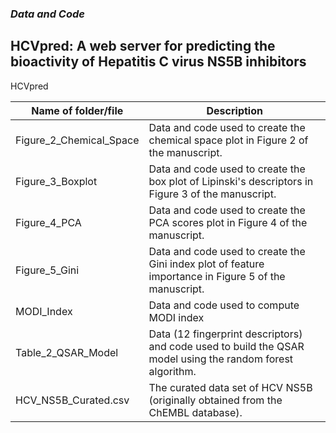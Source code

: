 ### *Data and Code*
## HCVpred: A web server for predicting the bioactivity of Hepatitis C virus NS5B inhibitors
HCVpred

Name of folder/file | Description
--- | ---
Figure_2_Chemical_Space | Data and code used to create the chemical space plot in Figure 2 of the manuscript.
Figure_3_Boxplot | Data and code used to create the box plot of Lipinski's descriptors in Figure 3 of the manuscript.
Figure_4_PCA | Data and code used to create the PCA scores plot in Figure 4 of the manuscript.
Figure_5_Gini | Data and code used to create the Gini index plot of feature importance in Figure 5 of the manuscript.
MODI_Index | Data and code used to compute MODI index
Table_2_QSAR_Model | Data (12 fingerprint descriptors) and code used to build the QSAR model using the random forest algorithm.
HCV_NS5B_Curated.csv | The curated data set of HCV NS5B (originally obtained from the ChEMBL database).
